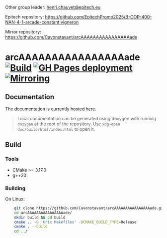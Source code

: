Other group leader: henri.chauvet@epitech.eu

Epitech repository: https://github.com/EpitechPromo2025/B-OOP-400-NAN-4-1-arcade-constant.vigneron

Mirror repository: https://github.com/Cavonstavant/arcAAAAAAAAAAAAAAAAade

# arcAAAAAAAAAAAAAAAAade [![Build](https://github.com/Cavonstavant/arcAAAAAAAAAAAAAAAAade/actions/workflows/cmake.yml/badge.svg)](https://github.com/Cavonstavant/arcAAAAAAAAAAAAAAAAade/actions/workflows/cmake.yml) [![GH Pages deployment](https://github.com/Cavonstavant/arcAAAAAAAAAAAAAAAAade/actions/workflows/doc_build.yml/badge.svg)](https://github.com/Cavonstavant/arcAAAAAAAAAAAAAAAAade/actions/workflows/doc_build.yml) [![Mirroring](https://github.com/Cavonstavant/arcAAAAAAAAAAAAAAAAade/actions/workflows/mirroring.yml/badge.svg)](https://github.com/Cavonstavant/arcAAAAAAAAAAAAAAAAade/actions/workflows/mirroring.yml)

## Documentation
The documentation is currently hosted [here](https://cavonstavant.github.io/arcAAAAAAAAAAAAAAAAade/index.html).
> Local documentation can be generated using doxygen with running `doxygen` at the root of the repository. Use `xdg-open doc/build/html/index.html` to open it.

## Build
### Tools
*    CMake >= 3.17.0
*    g++20
### Building
On Linux:
```bash
    git clone https://github.com/Cavonstavant/arcAAAAAAAAAAAAAAAAade.git
    cd arcAAAAAAAAAAAAAAAAade/
    mkdir build && cd build
    cmake .. -G 'Unix Makefiles' -DCMAKE_BUILD_TYPE=Release
    cmake . --build
    cd ../
```
